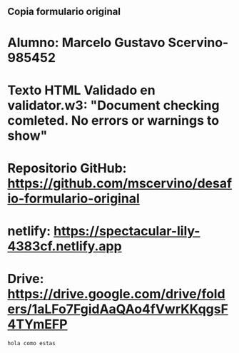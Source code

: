 ## Copia formulario original

# Alumno: Marcelo Gustavo Scervino-985452

# Texto HTML Validado en validator.w3: "Document checking comleted. No errors or warnings to show"

# Repositorio GitHub: https://github.com/mscervino/desafio-formulario-original

# netlify: https://spectacular-lily-4383cf.netlify.app

# Drive: https://drive.google.com/drive/folders/1aLFo7FgidAaQAo4fVwrKKqgsF4TYmEFP

```
hola como estas
```
